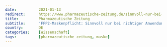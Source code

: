 ```yaml
---
date:          2021-01-13
redirect:      https://www.pharmazeutische-zeitung.de/sinnvoll-nur-bei-richtiger-anwendung-der-masken-123007/
title:         Pharmazeutische Zeitung
subtitle:      'FFP2-Maskenpflicht: Sinnvoll nur bei richtiger Anwendung der Masken'
country:       DE
categories:    [Wissenschaft]
tags:          [pharmazeutische zeitung, maske]
---
```

